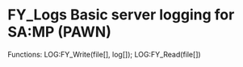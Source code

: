 FY_Logs
Basic server logging for SA:MP (PAWN)
===

Functions:
LOG:FY_Write(file[], log[]);
LOG:FY_Read(file[])
